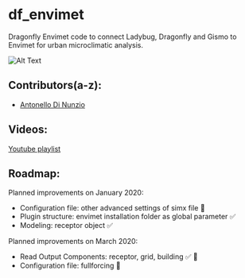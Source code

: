 # df_envimet
Dragonfly Envimet code to connect Ladybug, Dragonfly and Gismo to Envimet for urban microclimatic analysis.

![Alt Text](https://github.com/AntonelloDN/df_envimet/blob/master/envimet/ReadOutput.png)
## Contributors(a-z):
* [Antonello Di Nunzio](https://github.com/AntonelloDN)
## Videos:
[Youtube playlist](https://www.youtube.com/playlist?list=PLVk71QLjaA6P6HYyJV9cn6odEZcX2CI4F)
## Roadmap:
Planned improvements on January 2020:
- Configuration file: other advanced settings of simx file :construction:
- Plugin structure: envimet installation folder as global parameter :white_check_mark:
- Modeling: receptor object :white_check_mark:

Planned improvements on March 2020:
- Read Output Components: receptor, grid, building :white_check_mark: :muscle:
- Configuration file: fullforcing :construction:
